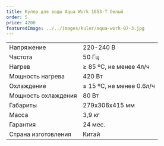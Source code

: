 ```yaml
---
title: Кулер для воды Aqua Work 1653-T белый
order: 5
price: 4200
featuredImage: ../../images/kuler/aqua-work-07-3.jpg
---
```


<table>
<tr><td>Напряжение</td><td>220-240 В</td></tr>
<tr><td>Частота</td><td>50 Гц</td></tr>
<tr><td>Нагрев</td><td>≥ 85 ºС, не менее 4л/ч</td></tr>
<tr><td>Мощность нагрева</td><td>420 Вт</td></tr>
<tr><td>Охлаждение</td><td>≤ 15 ºС, не менее 0.6л/ч</td></tr>
<tr><td>Мощность охлаждения</td><td>80 Вт</td></tr>
<tr><td>Габариты</td><td>279x306x415 мм</td></tr>
<tr><td>Масса</td><td>3,9 кг</td></tr>
<tr><td>Гарантия</td><td>24 мес.</td></tr>
<tr><td>Страна изготовления</td><td>Китай</td></tr>
</table>
